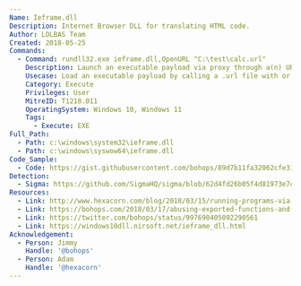 ```yaml
---
Name: Ieframe.dll
Description: Internet Browser DLL for translating HTML code.
Author: LOLBAS Team
Created: 2018-05-25
Commands:
  - Command: rundll32.exe ieframe.dll,OpenURL "C:\test\calc.url"
    Description: Launch an executable payload via proxy through a(n) URL (information) file by calling OpenURL.
    Usecase: Load an executable payload by calling a .url file with or without quotes.  The .url file extension can be renamed.
    Category: Execute
    Privileges: User
    MitreID: T1218.011
    OperatingSystem: Windows 10, Windows 11
    Tags:
      - Execute: EXE
Full_Path:
  - Path: c:\windows\system32\ieframe.dll
  - Path: c:\windows\syswow64\ieframe.dll
Code_Sample:
  - Code: https://gist.githubusercontent.com/bohops/89d7b11fa32062cfe31be9fdb18f050e/raw/1206a613a6621da21e7fd164b80a7ff01c5b64ab/calc.url
Detection:
  - Sigma: https://github.com/SigmaHQ/sigma/blob/62d4fd26b05f4d81973e7c8e80d7c1a0c6a29d0e/rules/windows/process_creation/proc_creation_win_rundll32_susp_activity.yml
Resources:
  - Link: http://www.hexacorn.com/blog/2018/03/15/running-programs-via-proxy-jumping-on-a-edr-bypass-trampoline-part-5/
  - Link: https://bohops.com/2018/03/17/abusing-exported-functions-and-exposed-dcom-interfaces-for-pass-thru-command-execution-and-lateral-movement/
  - Link: https://twitter.com/bohops/status/997690405092290561
  - Link: https://windows10dll.nirsoft.net/ieframe_dll.html
Acknowledgement:
  - Person: Jimmy
    Handle: '@bohops'
  - Person: Adam
    Handle: '@hexacorn'
---
```

